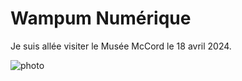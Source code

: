 # Wampum Numérique

Je suis allée visiter le Musée McCord le 18 avril 2024. 

![photo](mccord_ecrans.png)
